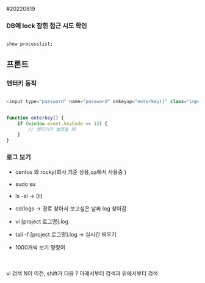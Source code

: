 #20220819



### DB에 lock 잡힌 접근 시도 확인

```mysql

show processlist;
```


## 프론트

### 엔터키 동작

```javascript

<input type="password" name="password" onkeyup="enterkey()" class="input-text full-width">


function enterkey() {
	if (window.event.keyCode == 13) {
    	// 엔터키가 눌렸을 때
    }
}

```

### 로그 보기

- centos 와 rocky(회사 기준 상용,qa에서 사용중 )

- sudo su

- ls -al -> (ll)

- cd/logs -> 경로 찾아서 보고싶은 날짜 log 찾아감 


- vi [project 로그명].log
- tail -f [project 로그명].log -> 실시간 띄우기
- 1000개씩 보기 명령어

<br><br>
vi 검색   N이 이전, shift가 다음 ?
아래서부터 검색과 위에서부터 검색
